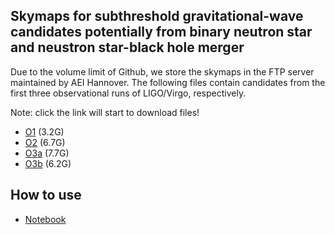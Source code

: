 ## Skymaps for subthreshold gravitational-wave candidates potentially from binary neutron star and neustron star-black hole merger

Due to the volume limit of Github, we store the skymaps in the FTP server maintained by AEI Hannover.
The following files contain candidates from the first three observational runs of LIGO/Virgo, respectively.

Note: click the link will start to download files!

* [O1](https://www.atlas.aei.uni-hannover.de/work/yifan.wang/grb/gwrun/gwskymap/gwskymap_o1.hdf) (3.2G)
* [O2](https://www.atlas.aei.uni-hannover.de/work/yifan.wang/grb/gwrun/gwskymap/gwskymap_o2.hdf) (6.7G)
* [O3a](https://www.atlas.aei.uni-hannover.de/work/yifan.wang/grb/gwrun/gwskymap/gwskymap_o3a.hdf)  (7.7G)
* [O3b](https://www.atlas.aei.uni-hannover.de/work/yifan.wang/grb/gwrun/gwskymap/gwskymap_o3b.hdf)  (6.2G)

## How to use

* [Notebook](https://github.com/gwastro/gw-longgrb/blob/master/gwdata/how-to-use.ipynb)
